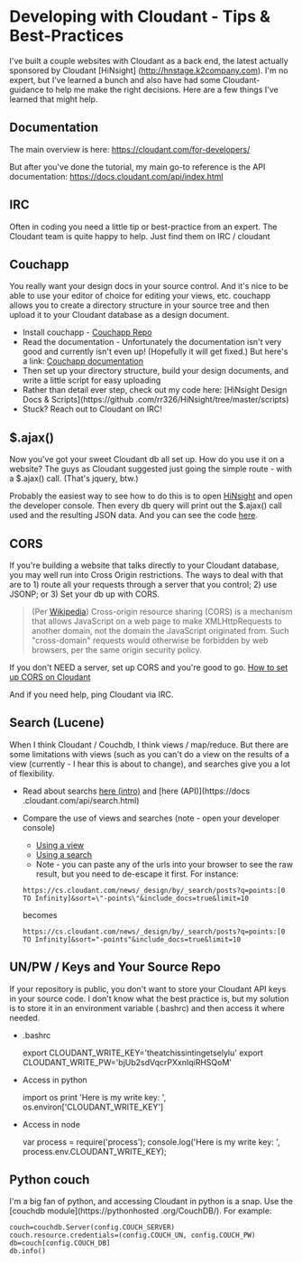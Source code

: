 # Developing with Cloudant - Tips & Best-Practices
I've built a couple websites with Cloudant as a back end, the latest actually sponsored by Cloudant [HiNsight]
(http://hnstage.k2company.com). I'm no expert, but I've learned a bunch and also have had some Cloudant-guidance to
help me make the right decisions.  Here are a few things I've learned that might help.

## Documentation
The main overview is here: https://cloudant.com/for-developers/

But after you've done the tutorial, my main go-to reference is the API documentation: https://docs.cloudant.com/api/index.html

## IRC
Often in coding you need a little tip or best-practice from an expert. The Cloudant team is quite happy to help.
Just find them on IRC / cloudant

## Couchapp
You really want your design docs in your source control.  And it's nice to be able to use your editor of choice for
editing your views, etc.  couchapp allows you to create a directory structure in your source tree and then upload it
to your Cloudant database as a design document.

* Install couchapp - [Couchapp Repo](https://github.com/couchapp/couchapp)
* Read the documentation - Unfortunately the documentation isn't very good and currently isn't even up! (Hopefully it
 will get fixed.)  But here's a link: [Couchapp documentation](http://www.couchapp.org/page/getting-started)
* Then set up your directory structure, build your design documents, and write a little script for easy uploading
* Rather than detail ever step, check out my code here: [HiNsight Design Docs & Scripts](https://github
.com/rr326/HiNsight/tree/master/scripts)
* Stuck? Reach out to Cloudant on IRC!

## $.ajax()
Now you've got your sweet Cloudant db all set up.  How do you use it on a website? The guys as Cloudant suggested
just going the simple route - with a $.ajax() call. (That's jquery, btw.)

Probably the easiest way to see how to do this is to open [HiNsight](http://hnstage.k2company.com/multiPost) and open
 the developer console. Then every db query will print out the $.ajax() call used and the resulting JSON data. And
 you can see the code [here](https://github.com/rr326/HiNsight/blob/master/app/scripts/getData.js).

## CORS
If you're building a website that talks directly to your Cloudant database, you may well run into Cross Origin
restrictions. The ways to deal with that are to 1) route all your requests through a server that you control; 2) use
JSONP; or 3) Set your db up with CORS.

> (Per [Wikipedia](http://en.wikipedia.org/wiki/Cross-origin_resource_sharing)) Cross-origin resource sharing (CORS) is a mechanism that allows JavaScript on a web page to make XMLHttpRequests to another domain, not the domain the JavaScript originated from. Such "cross-domain" requests would otherwise be forbidden by web browsers, per the same origin security policy.

If you don't NEED a server, set up CORS and you're good to go.  [How to set up CORS on Cloudant](https://gist.github.com/chewbranca/0f690f8c2bfad37a712a)

And if you need help, ping Cloudant via IRC.

## Search (Lucene)
When I think Cloudant / Couchdb, I think views / map/reduce. But there are some limitations with views (such as you
can't do a view on the results of a view (currently - I hear this is about to change),
and searches give you a lot of flexibility.
* Read about searchs [here (intro)](https://cloudant.com/for-developers/search/) and [here (API)](https://docs
.cloudant.com/api/search.html)
* Compare the use of views and searches (note - open your developer console)
    * [Using a view](http://hnstage.k2company.com/multiPost?list=top&limit=all)
    * [Using a search](http://hnstage.k2company.com/multiPost?list=points&limit=all)
    * Note - you can paste any of the urls into your browser to see the raw result,
    but you need to de-escape it first. For instance:

    `https://cs.cloudant.com/news/_design/by/_search/posts?q=points:[0 TO
    Infinity]&sort=\"-points\"&include_docs=true&limit=10`

    becomes

    `https://cs.cloudant.com/news/_design/by/_search/posts?q=points:[0 TO
    Infinity]&sort="-points"&include_docs=true&limit=10`


## UN/PW / Keys and Your Source Repo
If your repository is public, you don't want to store your Cloudant API keys in your source code.  I don't know what
the best practice is, but my solution is to store it in an environment variable (.bashrc) and then access it where
needed.

* .bashrc

    export CLOUDANT_WRITE_KEY='theatchissintingetselylu'
    export CLOUDANT_WRITE_PW='bjUb2sdVqcrPXxnIqiRHSQoM'

* Access in python

    import os
    print 'Here is my write key: ', os.environ['CLOUDANT_WRITE_KEY']

* Access in node

    var process = require('process');
    console.log('Here is my write key: ', process.env.CLOUDANT_WRITE_KEY);

## Python couch
I'm a big fan of python, and accessing Cloudant in python is a snap. Use the [couchdb module](https://pythonhosted
.org/CouchDB/).
For example:

    couch=couchdb.Server(config.COUCH_SERVER)
    couch.resource.credentials=(config.COUCH_UN, config.COUCH_PW)
    db=couch[config.COUCH_DB]
    db.info()

